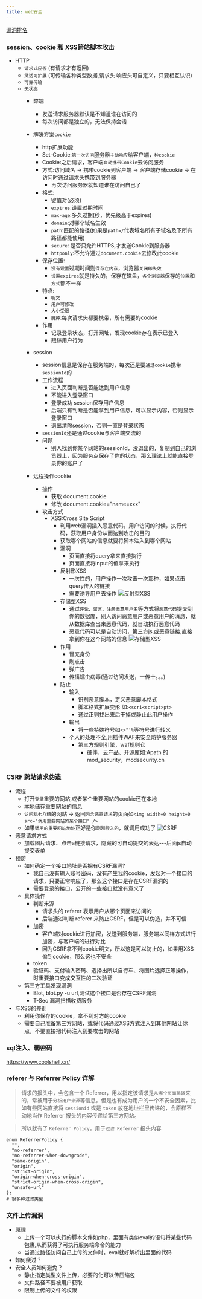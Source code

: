 ```yaml
---
title: web安全
---
```

[漏洞排名](https://owasp.org/www-project-top-ten/)
### session、cookie 和 XSS跨站脚本攻击
- HTTP
    - `请求式应答` (有请求才有返回)
    - `灵活可扩展` (可传输各种类型数据,请求头 响应头可自定义，只要相互认识)
    - `可靠传输`
    - `无状态`
        - 弊端
            - 发送请求服务器默认是不知道谁在访问的
            - 每次访问都是独立的，无法保持会话
        - 解决方案`cookie`
            - http扩展功能
            - Set-Cookie:`第一次访问`服务器`主动响应`给客户端，`种cookie`
            - Cookie:之后请求，客户端`自动携带Cookie`去访问服务
            - 方式:访问域名 -> 携带cookie到客户端 -> 客户端存储cookie -> 在访问时通过请求头携带到服务器 
                - 再次访问服务器就知道谁在访问自己了
            - 格式:
                - 键值对(必须)
                - `expires`:设置过期时间
                - `max-age`:多久过期(秒，优先级高于expires)
                - `domain`:对哪个域名生效
                - `path`:匹配的路径(如果是`path=/`代表域名所有子域名及下所有路径都能使用)
                - `secure`: 是否只允许HTTPS,才发送Cookie到服务器
                - `httponly`:不允许通过`document.cookie`去修改此cookie
            - 保存位置:
                - `没有设置`过期时间则`保存在内存`，浏览器`关闭即失效`
                - `设置expires`就是持久的，保存在磁盘，`各个浏览器`保存的`位置`和`方式`都不一样
            - 特点:
                - `明文`
                - `用户可修改`
                - `大小受限`
                - `臃肿`:每次请求头都要携带，所有需要的cookie
            - 作用 
                - 记录登录状态，打开网址，发现cookie存在表示已登入
                - 跟踪用户行为
        - session
            - session信息是保存在服务端的，每次还是要`通过cookie`携带`sessionId`的
            - 工作流程
                - 进入页面判断是否能达到用户信息
                - 不能进入登录窗口
                - 登录成功 session保存用户信息
                - 后端只有判断是否能拿到用户信息，可以显示内容，否则显示登录窗口
                - 退出清除session，否则一直是登录状态
            - `sessionId`还是通过cookie与客户端交流的
            - 问题
                - 别人找到你某个网站的sessionId，没退出的，复制到自己的浏览器上，因为服务点保存了你的状态，那么理论上就能直接登录你的账户了

        - 远程操作cookie
            - 操作
                - 获取 document.cookie
                - 修改 document.cookie="name=xxx"
            - 攻击方式
                - XSS:Cross Site Script
                    - 利用web漏洞插入恶意代码，用户访问的时候，执行代码，获取用户身份从而达到攻击的目的
                    - 获取哪个网站的信息就要将脚本注入到哪个网站
                    - 漏洞
                       - 页面直接将query拿来直接执行
                       - 页面直接将input的值拿来执行
                    - 反射形XSS
                        - 一次性的，用户操作一次攻击一次那种，如果点击query传入的链接
                        - 需要诱导用户去操作
                        ![反射型XSS](../../static/img/XSS1.png)
                    - 存储型XSS
                        - 通过`评论、留言、注册恶意用户名`等方式将`恶意代码`提交到你的数据库，别人访问恶意用户或恶意用户的消息，就从数据库查出来恶意代码，就自动执行恶意代码
                        - 恶意代码可以是自动访问，第三方js,或恶意链接,直接拿到你在这个网站的信息 
                        ![存储型XSS](../../static/img/XSS2.png)
                    - 作用
                        - 冒充身份
                        - 刷点击
                        - 弹广告
                        - 传播蠕虫病毒(通过访问发送，一传十。。。)
                    - 防止
                        - 输入
                            - 识别恶意脚本，定义恶意脚本格式
                            - 脚本格式扩展变形 如:`<scri<script>pt>` 
                            - 通过正则找出来后干掉或静止此用户操作
                        - 输出
                            - 将一些特殊符号如`<>"'%`等符号进行转义
                        - 个人的处理不全,用插件WAF来安全防护服务器
                            - 第三方规则引擎，waf规则仓
                                - 硬件、云产品、开源库如:Apath 的 mod_security，modsecurity.cn
                            
### CSRF 跨站请求伪造
- 流程
    - 打开`登录`重要的网站,或者某个重要网站的cookie还在本地
    - 本地储存重要网站的信息
    - `访问乱七八糟`的网站 -> 返回`包含恶意请求`的页面如`<img width=0 height=0 src="调用重要网站的某个接口" />`
    - 如果`调用的重要网站地址`正好是你`刚刚登入的`，就调用成功了
    ![CSRF](../../static/img/CSRF.png)
- 恶意请求方式
    - 加载图片请求、点击a链接请求，隐藏的可自动提交的表达---后面js自动提交表单 
- 预防
    - 如何确定一个接口地址是否拥有CSRF漏洞?
        - 我自己没有输入账号密码，没有产生我的cookie，发起对一个接口的请求，只要正常响应了，那么这个接口是存在CSRF漏洞的
        - 需要登录的接口，公开的一些接口就没有意义了
    - 具体操作
        - 判断来源
            - 请求头的 referer 表示用户从哪个页面来访问的
            - 后端通过判断 referer 来防止CSRF，但是可以伪造，并不可信
        - 加密
            - 客户端对cookie进行加密，发送到服务端，服务端以同样方式进行加密，与客户端的进行对比
            - 因为CSRF拿不到cookie明文，所以这是可以防止的，如果用XSS偷到cookie，那么这也不安全
        - token
        - 验证码、支付输入密码、选择出所以自行车、将图片选择正等操作，时重要接口变成交互性的二次验证
    - 第三方工具发现漏洞
        - Blot, blot.py -u url,测试这个接口是否存在CSRF漏洞
        - T-Sec 漏洞扫描收费服务
- 与XSS的差别
    - 利用你保存的cookie，拿不到对方的cookie
    - 需要自己准备第三方网站，或将代码通过XSS方式注入到其他网站让你点，不要直接把代码注入到要攻击的网站

### sql注入、弱密码

https://www.coolshell.cn/

### referer 与  Referrer Policy 详解
> 请求的报头中，会包含一个 Referrer，用以指定该请求是`从哪个页面跳转`来的，常被用于`分析用户来源`等信息。但是也有成为用户的一个不安全因素，比如有些网站直接将 `sessionid` 或是 `token` 放在地址栏里传递的，会原样不动地当作 Referrer 报头的内容传递给第三方网站。

>所以就有了 `Referrer Policy`，用于`过滤 Referrer` 报头内容

```shell
enum ReferrerPolicy {
  "",
  "no-referrer",
  "no-referrer-when-downgrade",
  "same-origin",
  "origin",
  "strict-origin",
  "origin-when-cross-origin",
  "strict-origin-when-cross-origin",
  "unsafe-url"
};
# 很多种过滤类型
```
### 文件上传漏洞
- 原理
    - 上传一个可以执行的脚本文件如php，里面有类似eval的语句将某些代码包裹,从而获得了可执行服务端命令的能力
    - 当通过路径访问自己上传的文件时，eval就好解析出里面的代码
- 如何绕过？
- 安全人员如何避免？
    - 静止指定类型文件上传，必要的化可以传压缩包
    - 文件路径不要被用户获取
    - 限制上传的文件的权限